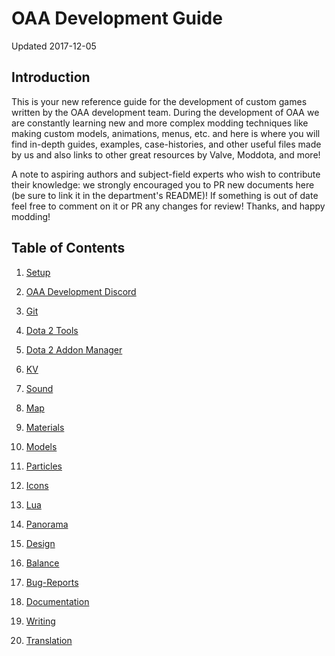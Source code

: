 # OAA Development Guide

Updated 2017-12-05

## Introduction

This is your new reference guide for the development of custom games written by the OAA development team. During the development of OAA we are constantly learning new and more complex modding techniques like making custom models, animations, menus, etc. and here is where you will find in-depth guides, examples, case-histories, and other useful files made by us and also links to other great resources by Valve, Moddota, and more!

A note to aspiring authors and subject-field experts who wish to contribute their knowledge: we strongly encouraged you to PR new documents here (be sure to link it in the department's README)! If something is out of date feel free to comment on it or PR any changes for review! Thanks, and happy modding!

## Table of Contents

1. [Setup][1]

2. [OAA Development Discord][2]

3. [Git][3]

4. [Dota 2 Tools][4]

5. [Dota 2 Addon Manager][5]

6. [KV][6]

7. [Sound][7]

8. [Map][8]

9. [Materials][9]

10. [Models][10]

11. [Particles][11]

12. [Icons][12]

13. [Lua][13]

14. [Panorama][14]

15. [Design][15]

16. [Balance][16]

17. [Bug-Reports][17]

18. [Documentation][18]

19. [Writing][19]

20. [Translation][20]

[1]: setup/README.md
[2]: discord/README.md
[3]: git/README.md
[4]: dota2tools/README.md
[5]: d2am/README.md
[6]: kv/README.md
[7]: sound/README.md
[8]: map/README.md
[9]: materials/README.md
[10]: models/README.md
[11]: particles/README.md
[12]: icons/README.md
[13]: lua/README.md
[14]: panorama/README.md
[15]: design/README.md
[16]: balancd/README.md
[17]: bug-reports/README.md
[18]: documentation/README.md
[19]: writing/README.md
[20]: translation/README.md

